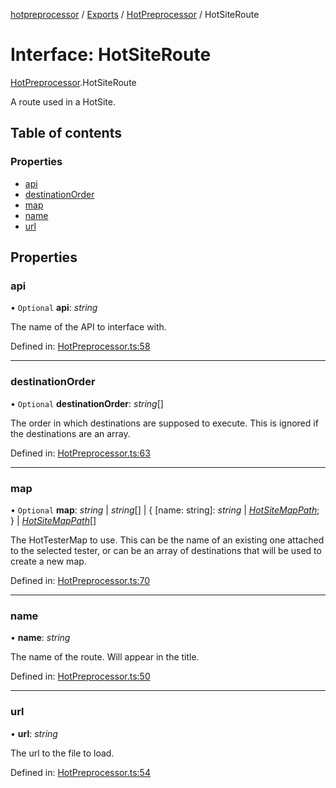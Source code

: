 [hotpreprocessor](../README.md) / [Exports](../modules.md) / [HotPreprocessor](../modules/hotpreprocessor.md) / HotSiteRoute

# Interface: HotSiteRoute

[HotPreprocessor](../modules/hotpreprocessor.md).HotSiteRoute

A route used in a HotSite.

## Table of contents

### Properties

- [api](hotpreprocessor.hotsiteroute.md#api)
- [destinationOrder](hotpreprocessor.hotsiteroute.md#destinationorder)
- [map](hotpreprocessor.hotsiteroute.md#map)
- [name](hotpreprocessor.hotsiteroute.md#name)
- [url](hotpreprocessor.hotsiteroute.md#url)

## Properties

### api

• `Optional` **api**: *string*

The name of the API to interface with.

Defined in: [HotPreprocessor.ts:58](https://github.com/OurFreeLight/HotPreprocessor/blob/81355d3/src/HotPreprocessor.ts#L58)

___

### destinationOrder

• `Optional` **destinationOrder**: *string*[]

The order in which destinations are supposed to execute. This is
ignored if the destinations are an array.

Defined in: [HotPreprocessor.ts:63](https://github.com/OurFreeLight/HotPreprocessor/blob/81355d3/src/HotPreprocessor.ts#L63)

___

### map

• `Optional` **map**: *string* \| *string*[] \| { [name: string]: *string* \| [*HotSiteMapPath*](hotpreprocessor.hotsitemappath.md);  } \| [*HotSiteMapPath*](hotpreprocessor.hotsitemappath.md)[]

The HotTesterMap to use. This can be the name of an
existing one attached to the selected tester, or
can be an array of destinations that will be used to
create a new map.

Defined in: [HotPreprocessor.ts:70](https://github.com/OurFreeLight/HotPreprocessor/blob/81355d3/src/HotPreprocessor.ts#L70)

___

### name

• **name**: *string*

The name of the route. Will appear in the title.

Defined in: [HotPreprocessor.ts:50](https://github.com/OurFreeLight/HotPreprocessor/blob/81355d3/src/HotPreprocessor.ts#L50)

___

### url

• **url**: *string*

The url to the file to load.

Defined in: [HotPreprocessor.ts:54](https://github.com/OurFreeLight/HotPreprocessor/blob/81355d3/src/HotPreprocessor.ts#L54)
